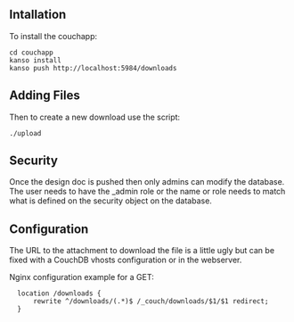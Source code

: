 
## Intallation

To install the couchapp:

```
cd couchapp
kanso install
kanso push http://localhost:5984/downloads
```

## Adding Files

Then to create a new download use the script:

```
./upload
```

## Security

Once the design doc is pushed then only admins can modify the database.  The
user needs to have the _admin role or the name or role needs to match what is
defined on the security object on the database.

## Configuration

The URL to the attachment to download the file is a little ugly but can be
fixed with a CouchDB vhosts configuration or in the webserver.

Nginx configuration example for a GET:

```
  location /downloads {
      rewrite ^/downloads/(.*)$ /_couch/downloads/$1/$1 redirect;
  }
```
